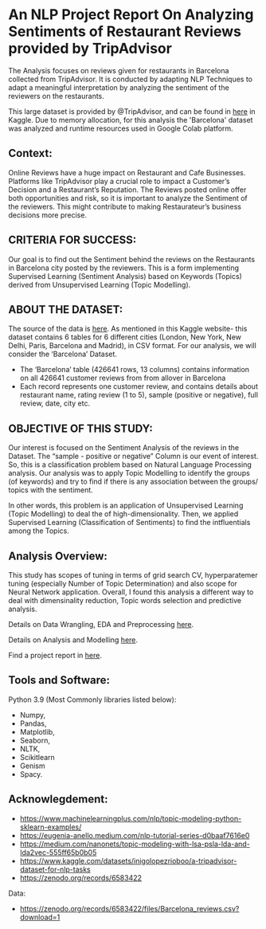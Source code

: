 # An NLP Project Report On Analyzing Sentiments of Restaurant Reviews provided by TripAdvisor

The Analysis focuses  on reviews given for restaurants in Barcelona collected from TripAdvisor. It is conducted by adapting NLP Techniques to adapt a meaningful interpretation by analyzing the sentiment of the reviewers on the restaurants.

This large dataset is provided by @TripAdvisor, and can be found in [here](https://www.kaggle.com/datasets/inigolopezrioboo/a-tripadvisor-dataset-for-nlp-tasks) in Kaggle. Due to memory allocation, for this analysis the 'Barcelona' dataset was analyzed and runtime resources used in Google Colab platform.

## Context:
Online Reviews have a huge impact on Restaurant and Cafe Businesses. Platforms like TripAdvisor play a crucial role to impact a Customer’s Decision and a Restaurant’s Reputation. The Reviews posted online offer both opportunities and risk, so it is important to analyze the Sentiment of the reviewers. This might contribute to making Restaurateur’s business decisions more precise.

## CRITERIA FOR SUCCESS:
Our goal is to find out the Sentiment behind the reviews on the Restaurants in Barcelona city posted by the reviewers. This is a form implementing Supervised Learning (Sentiment Analysis) based on Keywords (Topics) derived from Unsupervised Learning (Topic Modelling).

## ABOUT THE DATASET:
The source of the data is [here](https://www.kaggle.com/datasets/inigolopezrioboo/a-tripadvisor-dataset-for-nlp-tasks). As mentioned in this Kaggle website- this dataset contains 6 tables for 6 different cities (London, New York, New Delhi, Paris, Barcelona and Madrid), in CSV format. For our analysis, we will consider the ‘Barcelona’ Dataset.
* The ‘Barcelona’ table (426641 rows, 13 columns) contains information on all 426641 customer reviews from from allover in Barcelona
* Each record represents one customer review, and contains details about restaurant name, rating review (1 to 5), sample (positive or negative), full review, date, city etc.

## OBJECTIVE OF THIS STUDY:
Our interest is focused on the Sentiment Analysis of the reviews in the Dataset. The “sample - positive or negative” Column is our event of interest. So, this is a classification problem based on Natural Language Processing analysis. Our analysis was to apply Topic Modelling to identify the groups (of keywords) and try to find if there is any association between the groups/ topics with the sentiment.

In other words, this problem is an application of Unsupervised Learning (Topic Modelling) to deal the of high-dimensionality. Then, we applied Supervised Learning (Classification of Sentiments) to find the intfluentials among the Topics.

## Analysis Overview:
This study has scopes of tuning in terms of grid search CV, hyperparatemer tuning (especially Number of Topic Determination) and also scope for Neural Network application. Overall, I found this analysis a different way to deal with dimensinality reduction, Topic words selection and predictive analysis.

Details on Data Wrangling, EDA and Preprocessing [here](https://github.com/myasmin/Capstone-3-TripAdvisor_Review_NLP-/blob/main/Data_Preprocessing_and_EDA.ipynb).

Details on Analysis and Modelling [here](https://github.com/myasmin/Capstone-3-TripAdvisor_Review_NLP-/blob/main/Analysis_and_Modelling.ipynb).

Find a project report in [here](https://github.com/myasmin/Capstone-3-TripAdvisor_Review_NLP-/blob/main/Project%20Report.pdf).


## Tools and Software: 

Python 3.9 (Most Commonly libraries listed below):
* Numpy,
* Pandas,
* Matplotlib,
* Seaborn,
* NLTK,
* Scikitlearn
* Genism
* Spacy.

## Acknowlegdement:

* https://www.machinelearningplus.com/nlp/topic-modeling-python-sklearn-examples/
* https://eugenia-anello.medium.com/nlp-tutorial-series-d0baaf7616e0
* https://medium.com/nanonets/topic-modeling-with-lsa-psla-lda-and-lda2vec-555ff65b0b05
* https://www.kaggle.com/datasets/inigolopezrioboo/a-tripadvisor-dataset-for-nlp-tasks
* https://zenodo.org/records/6583422

Data:
* https://zenodo.org/records/6583422/files/Barcelona_reviews.csv?download=1
  


